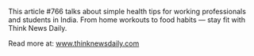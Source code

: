 This article #766 talks about simple health tips for working professionals and students in India. From home workouts to food habits — stay fit with Think News Daily.

Read more at: www.thinknewsdaily.com